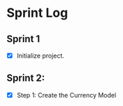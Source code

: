 # Sprint Log

## Sprint 1
- [x] Initialize project.

## Sprint 2:
- [x] Step 1: Create the Currency Model